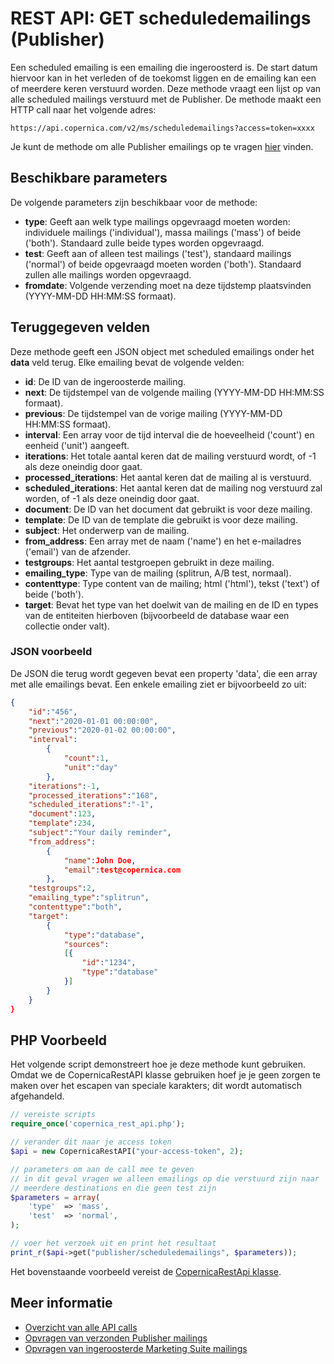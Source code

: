 # REST API: GET scheduledemailings (Publisher)

Een scheduled emailing is een emailing die ingeroosterd is. De start datum 
hiervoor kan in het verleden of de toekomst liggen en de emailing kan 
een of meerdere keren verstuurd worden. Deze methode vraagt een lijst op 
van alle scheduled mailings verstuurd met de Publisher. 
De methode maakt een HTTP call naar het volgende adres:

`https://api.copernica.com/v2/ms/scheduledemailings?access=token=xxxx`

Je kunt de methode om alle Publisher emailings op te vragen [hier](./rest-get-publisher-emailings) vinden.

## Beschikbare parameters

De volgende parameters zijn beschikbaar voor de methode:

* **type**: Geeft aan welk type mailings opgevraagd moeten worden: individuele 
mailings ('individual'), massa mailings ('mass') of beide ('both'). Standaard 
zulle beide types worden opgevraagd.
* **test**: Geeft aan of alleen test mailings ('test'), standaard mailings ('normal') 
of beide opgevraagd moeten worden ('both'). Standaard zullen alle mailings worden 
opgevraagd.
* **fromdate**: Volgende verzending moet na deze tijdstemp plaatsvinden (YYYY-MM-DD HH:MM:SS formaat).

## Teruggegeven velden

Deze methode geeft een JSON object met scheduled emailings onder het **data** veld 
terug. Elke emailing bevat de volgende velden:

* **id**:                   De ID van de ingeroosterde mailing.
* **next**:                 De tijdstempel van de volgende mailing (YYYY-MM-DD HH:MM:SS formaat).
* **previous**:             De tijdstempel van de vorige mailing (YYYY-MM-DD HH:MM:SS formaat).
* **interval**:             Een array voor de tijd interval die de hoeveelheid ('count') en eenheid ('unit') aangeeft.
* **iterations**:           Het totale aantal keren dat de mailing verstuurd wordt, of -1 als deze oneindig door gaat.
* **processed_iterations**: Het aantal keren dat de mailing al is verstuurd.
* **scheduled_iterations**: Het aantal keren dat de mailing nog verstuurd zal worden, of -1 als deze oneindig door gaat.
* **document**:             De ID van het document dat gebruikt is voor deze mailing.
* **template**:             De ID van de template die gebruikt is voor deze mailing.
* **subject**:              Het onderwerp van de mailing.
* **from_address**:         Een array met de naam ('name') en het e-mailadres ('email') 
                            van de afzender.
* **testgroups**:           Het aantal testgroepen gebruikt in deze mailing.
* **emailing_type**:        Type van de mailing (splitrun, A/B test, normaal).
* **contenttype**:          Type content van de mailing; html ('html'), tekst ('text') of beide ('both').
* **target**:               Bevat het type van het doelwit van de mailing en de ID 
                            en types van de entiteiten hierboven (bijvoorbeeld de database waar een 
                            collectie onder valt).

### JSON voorbeeld

De JSON die terug wordt gegeven bevat een property 'data', die een array 
met alle emailings bevat. Een enkele emailing ziet er bijvoorbeeld zo uit:

```json
{
    "id":"456",
    "next":"2020-01-01 00:00:00",
    "previous":"2020-01-02 00:00:00",
    "interval":
        {
            "count":1,
            "unit":"day"
        },
    "iterations":-1,
    "processed_iterations":"168",
    "scheduled_iterations":"-1",
    "document":123,
    "template":234,
    "subject":"Your daily reminder",
    "from_address":
        {
            "name":John Doe,
            "email":test@copernica.com
        },
    "testgroups":2,
    "emailing_type":"splitrun",
    "contenttype":"both",
    "target":
        {
            "type":"database",
            "sources":
            [{
                "id":"1234",
                "type":"database"
            }]
        }
    }
}

```

## PHP Voorbeeld

Het volgende script demonstreert hoe je deze methode kunt gebruiken. Omdat we de 
CopernicaRestAPI klasse gebruiken hoef je je geen zorgen te maken over het escapen 
van speciale karakters; dit wordt automatisch afgehandeld.

```php
// vereiste scripts
require_once('copernica_rest_api.php');

// verander dit naar je access token
$api = new CopernicaRestAPI("your-access-token", 2);

// parameters om aan de call mee te geven
// in dit geval vragen we alleen emailings op die verstuurd zijn naar 
// meerdere destinations en die geen test zijn
$parameters = array(
    'type'  => 'mass',
    'test'  => 'normal',
);

// voer het verzoek uit en print het resultaat
print_r($api->get("publisher/scheduledemailings", $parameters));
```

Het bovenstaande voorbeeld vereist de [CopernicaRestApi klasse](./rest-php).

## Meer informatie

* [Overzicht van alle API calls](./rest-api)
* [Opvragen van verzonden Publisher mailings](./rest-get-emailings)
* [Opvragen van ingeroosterde Marketing Suite mailings](./rest-get-ms-scheduledemailings)
